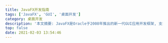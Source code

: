 ```yaml
---
title: JavaFX开发指南
tags: ['JavaFX', 'GUI', '桌面开发']
category: 桌面开发
description: '本文摘要: JavaFX是Oracle于2008年推出的新一代GUI应用开发框架, 支持Webview, 支持更丰富的控件以及先进的编程模型。'
top: false
date: 2021-02-03 13:54:46
---
```

